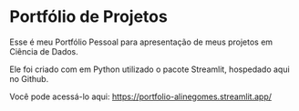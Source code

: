 # Portfólio de Projetos

Esse é meu Portfólio Pessoal para apresentação de meus projetos em Ciência de Dados.

Ele foi criado com em Python utilizado o pacote Streamlit, hospedado aqui no Github.

Você pode acessá-lo aqui: https://portfolio-alinegomes.streamlit.app/
